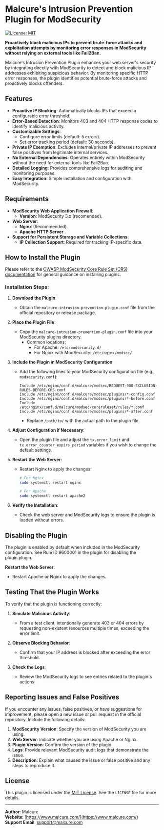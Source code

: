 # Malcure's Intrusion Prevention Plugin for ModSecurity

[![License: MIT](https://img.shields.io/badge/License-MIT-yellow.svg)](https://opensource.org/licenses/MIT)

**Proactively block malicious IPs to prevent brute-force attacks and exploitation attempts by monitoring error responses in ModSecurity without relying on external tools like Fail2Ban.**

Malcure's Intrusion Prevention Plugin enhances your web server's security by integrating directly with ModSecurity to detect and block malicious IP addresses exhibiting suspicious behavior. By monitoring specific HTTP error responses, the plugin identifies potential brute-force attacks and proactively blocks offenders.

## Features

- **Proactive IP Blocking**: Automatically blocks IPs that exceed a configurable error threshold.
- **Error-Based Detection**: Monitors 403 and 404 HTTP response codes to identify malicious activity.
- **Customizable Settings**:
  - Configure error limits (default: 5 errors).
  - Set error tracking period (default: 30 seconds).
- **Private IP Exemption**: Excludes internal/private IP addresses to prevent false positives from legitimate internal services.
- **No External Dependencies**: Operates entirely within ModSecurity without the need for external tools like Fail2Ban.
- **Detailed Logging**: Provides comprehensive logs for auditing and monitoring purposes.
- **Easy Integration**: Simple installation and configuration with ModSecurity.


## Requirements

- **ModSecurity Web Application Firewall**:
  - **Version**: ModSecurity 3.x (recomended).
- **Web Server**:
  - **Nginx** (Recommended).
  - **Apache HTTP Server** .
- **Support for Persistent Storage and Variable Collections**:
  - **IP Collection Support**: Required for tracking IP-specific data.

## How to Install the Plugin

Please refer to the [OWASP ModSecurity Core Rule Set (CRS) documentation](https://coreruleset.org/docs/concepts/plugins/#how-to-install-a-plugin) for general guidance on installing plugins.

### Installation Steps:

1. **Download the Plugin**:
   - Obtain the `malcure-intrusion-prevention-plugin.conf` file from the official repository or release package.

2. **Place the Plugin File**:
   - Copy the `malcure-intrusion-prevention-plugin.conf` file into your ModSecurity plugins directory.
     - Common locations:
       - For Apache: `/etc/modsecurity.d/`
       - For Nginx with ModSecurity: `/etc/nginx/modsec/`

3. **Include the Plugin in ModSecurity Configuration**:
   - Add the following lines to your ModSecurity configuration file (e.g., `modsecurity.conf`):

     ```nginx
     Include /etc/nginx/conf.d/malcure/modsec/REQUEST-900-EXCLUSION-RULES-BEFORE-CRS.conf
     Include /etc/nginx/conf.d/malcure/modsec/plugins/*-config.conf
     Include /etc/nginx/conf.d/malcure/modsec/plugins/*-before.conf
     Include /etc/nginx/conf.d/malcure/modsec/coreruleset/rules/*.conf
     Include /etc/nginx/conf.d/malcure/modsec/plugins/*-after.conf
     ```

     - Replace `/path/to/` with the actual path to the plugin file.

4. **Adjust Configuration if Necessary**:
   - Open the plugin file and adjust the `tx.error_limit` and `tx.error_counter_expire_period` variables if you wish to change the default settings.

5. **Restart the Web Server**:
   - Restart Nginx to apply the changes:

     ```bash
     # For Nginx
     sudo systemctl restart nginx

     # For Apache
     sudo systemctl restart apache2
     ```

6. **Verify the Installation**:
   - Check the web server and ModSecurity logs to ensure the plugin is loaded without errors.

## Disabling the Plugin

The plugin is enabled by default when included in the ModSecurity configuration. See Rule ID 9600001 in the plugin for disabling the plugin.plugin.

**Restart the Web Server**:
   - Restart Apache or Nginx to apply the changes.

## Testing That the Plugin Works

To verify that the plugin is functioning correctly:

1. **Simulate Malicious Activity**:
   - From a test client, intentionally generate 403 or 404 errors by requesting non-existent resources multiple times, exceeding the error limit.

2. **Observe Blocking Behavior**:
   - Confirm that your IP address is blocked after exceeding the error threshold.

3. **Check the Logs**:
   - Review the ModSecurity logs to see entries related to the plugin's actions.

## Reporting Issues and False Positives

If you encounter any issues, false positives, or have suggestions for improvement, please open a new issue or pull request in the official repository. Include the following details:

1. **ModSecurity Version**: Specify the version of ModSecurity you are using.
2. **Web Server**: Indicate whether you are using Apache or Nginx.
3. **Plugin Version**: Confirm the version of the plugin.
4. **Logs**: Provide relevant ModSecurity audit logs that demonstrate the issue.
5. **Description**: Explain what caused the issue or false positive and any steps to reproduce it.

## License

This plugin is licensed under the [MIT License](https://opensource.org/licenses/MIT). See the `LICENSE` file for more details.

---

**Author**: Malcure  
**Website**: [https://www.malcure.com/](https://www.malcure.com/)  
**Support Email**: [support@malcure.com](mailto:shiv@malcure.com)

